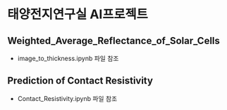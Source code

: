 # 태양전지연구실 AI프로젝트

## Weighted_Average_Reflectance_of_Solar_Cells

- image_to_thickness.ipynb 파일 참조

## Prediction of Contact Resistivity

- Contact_Resistivity.ipynb 파일 참조
